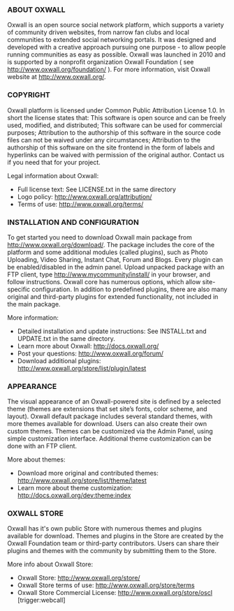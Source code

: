 ### ABOUT OXWALL

Oxwall is an open source social network platform, which supports a variety of community driven websites, from narrow fan clubs and local communities to extended social networking portals. It was designed and developed with a creative approach pursuing one purpose - to allow people running communities as easy as possible.
Oxwall was launched in 2010 and is supported by a nonprofit organization Oxwall Foundation ( see http://www.oxwall.org/foundation/ ). For more information, visit Oxwall website at http://www.oxwall.org/.

### COPYRIGHT

Oxwall platform is licensed under Common Public Attribution License 1.0.
In short the license states that:
This software is open source and can be freely used, modified, and distributed;
This software can be used for commercial purposes;
Attribution to the authorship of this software in the source code files can not be waived under any circumstances;
Attribution to the authorship of this software on the site frontend in the form of labels and hyperlinks can be waived with permission of the original author. Contact us if you need that for your project.

Legal information about Oxwall:
 * Full license text:
        See LICENSE.txt in the same directory
 * Logo policy:
        http://www.oxwall.org/attribution/
 * Terms of use:
        http://www.oxwall.org/terms/

### INSTALLATION AND CONFIGURATION

To get started you need to download Oxwall main package from http://www.oxwall.org/download/. The package includes the core of the platform and some additional modules (called plugins), such as Photo Uploading, Video Sharing, Instant Chat, Forum and Blogs. Every plugin can be enabled/disabled in the admin panel.
Upload unpacked package with an FTP client, type http://www.mycommunity/install/ in your browser, and follow instructions.
Oxwall core has numerous options, which allow site-specific configuration. In addition to predefined plugins, there are also many original and third-party plugins for extended functionality, not included in the main package.

More information:
 * Detailed installation and update instructions:
        See INSTALL.txt and UPDATE.txt in the same directory.
 * Learn more about Oxwall:
        http://docs.oxwall.org/
 * Post your questions:
        http://www.oxwall.org/forum/
 * Download additional plugins:
        http://www.oxwall.org/store/list/plugin/latest
       
### APPEARANCE

The visual appearance of an Oxwall-powered site is defined by a selected theme (themes are extensions that set site’s fonts, color scheme, and layout). Oxwall default package includes several standard themes, with more themes available for download. Users can also create their own custom themes. Themes can be customized via the Admin Panel, using simple customization interface. Additional theme customization can be done with an FTP client.

More about themes:
 * Download more original and contributed themes:
        http://www.oxwall.org/store/list/theme/latest
 * Learn more about theme customization:
        http://docs.oxwall.org/dev:theme:index
       
### OXWALL STORE

Oxwall has it's own public Store with numerous themes and plugins available for download. Themes and plugins in the Store are created by the Oxwall Foundation team or third-party contributors. Users can share their plugins and themes with the community by submitting them to the Store.

More info about Oxwall Store:
 * Oxwall Store:
		http://www.oxwall.org/store/
 * Oxwall Store terms of use:
        http://www.oxwall.org/store/terms
 * Oxwall Store Commercial License:
        http://www.oxwall.org/store/oscl
[trigger:webcall]
